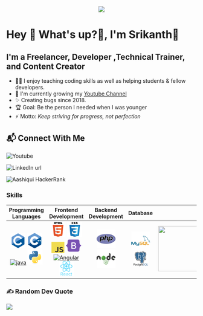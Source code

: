 <div align="center">
  <img src="https://media.licdn.com/dms/image/D5616AQGDmx9YxY_3Xw/profile-displaybackgroundimage-shrink_350_1400/0/1692607468251?e=1714608000&v=beta&t=ENV94bo-2BJEw9ObFYDUqPtYecVpj3R25X2q6h4UOk0"  />
</div>

# Hey 👋 What's up?👋, I'm Srikanth👒

## I'm a Freelancer, Developer ,Technical Trainer, and Content Creator

- 👨‍🏫 I enjoy teaching coding skills as well as helping students & fellow developers.
- 🌱 I'm currently growing my [Youtube Channel][youtube]
- ✨ Creating bugs since 2018.
- 🏆 Goal: Be the person I needed when I was younger
- ⚡ Motto: _Keep striving for progress, not perfection_
<!-- - 👨‍💻 Read my articles & tutorials at [davegray.codes][website] -->
[youtube]:https://www.youtube.com/channel/UC1drMn5skPyZOOpFo3C1Yag


## 📬 Connect With Me

![Youtube][Channel link]
<!--![YouTube Channel Subscribers][Youtube-url]-->
![LinkedIn url][LinkedIn url]
<!--![Aashiqui Discord][Discord-url]-->
<!--![Aashiqui Replit][replit url]
![Aashiqui Leetcode][Leetcode-Url]-->
![Aashiqui HackerRank][hackerrank url]
<h3 align="left">Skills</h3>

| Programming<br>Languages | Frontend<br>Development | Backend<br>Development | Database | Framework | Testing |
|:------------------------:|:-----------------------:|:----------------------:|:--------:|:---------:|:-------:|
| <a href="https://www.cprogramming.com/" target="_blank" rel="noreferrer"><img src="https://raw.githubusercontent.com/devicons/devicon/master/icons/c/c-original.svg" alt="C" width="40" height="40"></a> <a href="https://www.w3schools.com/cpp/" target="_blank" rel="noreferrer"><img src="https://raw.githubusercontent.com/devicons/devicon/master/icons/cplusplus/cplusplus-original.svg" alt="C++" width="40" height="40"></a><a href="https://docs.oracle.com/javase/tutorial/java/" target="_blank" rel="noreferrer"><img src="https://raw.githubusercontent.com/bablubambal/All_logo_and_pictures/1ac69ce5fbc389725f16f989fa53c62d6e1b4883/programming%20languages/java.svg" alt="java" height="50" width="50" /></a> <a href="https://www.python.org" target="_blank" rel="noreferrer"><img src="https://raw.githubusercontent.com/devicons/devicon/master/icons/python/python-original.svg" alt="Python" width="40" height="40"></a> | <a href="https://www.w3.org/html/" target="_blank" rel="noreferrer"><img src="https://raw.githubusercontent.com/devicons/devicon/master/icons/html5/html5-original-wordmark.svg" alt="HTML5" width="40" height="40"></a> <a href="https://www.w3schools.com/css/" target="_blank" rel="noreferrer"><img src="https://raw.githubusercontent.com/devicons/devicon/master/icons/css3/css3-original-wordmark.svg" alt="CSS3" width="40" height="40"></a><a href="https://developer.mozilla.org/en-US/docs/Web/JavaScript" target="_blank" rel="noreferrer"><img src="https://raw.githubusercontent.com/devicons/devicon/master/icons/javascript/javascript-original.svg" alt="JavaScript" width="35" height="30"></a>  <a href="https://getbootstrap.com" target="_blank" rel="noreferrer"><svg height="40" width="40" viewBox="0 0 512 407.864" width="2500" xmlns="http://www.w3.org/2000/svg"><path d="m106.344 0c-29.214 0-50.831 25.57-49.863 53.3.929 26.641-.278 61.145-8.964 89.283-8.717 28.217-23.449 46.098-47.517 48.393v25.912c24.068 2.3 38.8 20.172 47.516 48.393 8.687 28.138 9.893 62.642 8.964 89.283-.968 27.726 20.649 53.3 49.868 53.3h299.347c29.214 0 50.827-25.57 49.859-53.3-.929-26.641.278-61.145 8.964-89.283 8.717-28.221 23.413-46.1 47.482-48.393v-25.912c-24.068-2.3-38.764-20.172-47.482-48.393-8.687-28.134-9.893-62.642-8.964-89.283.968-27.726-20.645-53.3-49.859-53.3h-299.355zm240.775 251.067c0 38.183-28.481 61.34-75.746 61.34h-80.458a8.678 8.678 0 0 1 -8.678-8.678v-199.593a8.678 8.678 0 0 1 8.678-8.678h80c39.411 0 65.276 21.348 65.276 54.124 0 23.005-17.4 43.6-39.567 47.208v1.2c30.176 3.31 50.495 24.21 50.495 53.077zm-84.519-128.1h-45.876v64.8h38.639c29.87 0 46.34-12.028 46.34-33.527-.003-20.148-14.163-31.273-39.103-31.273zm-45.876 90.511v71.411h47.564c31.1 0 47.573-12.479 47.573-35.931s-16.935-35.484-49.573-35.484h-45.564z" fill="#7952b3" fill-rule="evenodd"/></svg></a> <a href="https://angular.io" target="_blank" rel="noreferrer"><img src="https://angular.io/assets/images/logos/angular/angular.svg" alt="Angular" width="40" height="40"></a> <a href="https://reactjs.org/" target="_blank" rel="noreferrer"><img src="https://raw.githubusercontent.com/devicons/devicon/master/icons/react/react-original-wordmark.svg" alt="React" width="40" height="40"></a> |<a href="https://www.php.net" target="_blank" rel="noreferrer"><img src="https://raw.githubusercontent.com/devicons/devicon/master/icons/php/php-original.svg" alt="PHP" width="50" height="50"></a> <a href="https://nodejs.org" target="_blank" rel="noreferrer"><img src="https://raw.githubusercontent.com/devicons/devicon/master/icons/nodejs/nodejs-original-wordmark.svg" alt="Node.js" width="50" height="50"></a> | <a href="https://www.mysql.com/" target="_blank" rel="noreferrer"><img src="https://raw.githubusercontent.com/devicons/devicon/master/icons/mysql/mysql-original-wordmark.svg" alt="MySQL" width="50" height="50"></a> <a href="https://www.postgresql.org" target="_blank" rel="noreferrer"><img src="https://raw.githubusercontent.com/devicons/devicon/master/icons/postgresql/postgresql-original-wordmark.svg" alt="PostgreSQL" width="40" height="40"></a> | <a href="https://laravel.com/" target="_blank" rel="noreferrer"><img src="https://raw.githubusercontent.com/laravel/art/master/logo-lockup/5%20SVG/2%20CMYK/1%20Full%20Color/laravel-logolockup-cmyk-red.svg" width="1200" height="120"></a> | <a href="https://jestjs.io" target="_blank" rel="noreferrer"><img src="https://www.vectorlogo.zone/logos/jestjsio/jestjsio-icon.svg" alt="Jest" width="40" height="40"></a> |


<!-- ### 💻 I code wit -->


<!-- <p align="left">
    <a href="https://youtu.be/mJgBOIoGihA" target="_blank" rel="noreferrer"><img src="https://raw.githubusercontent.com/danielcranney/readme-generator/main/public/icons/skills/html5-colored.svg" width="36" height="36" alt="HTML5" /></a>
    <a href="https://youtu.be/n4R2E7O-Ngo" target="_blank" rel="noreferrer"><img src="https://raw.githubusercontent.com/danielcranney/readme-generator/main/public/icons/skills/css3-colored.svg" width="36" height="36" alt="CSS3" /></a>
    <a href="https://youtu.be/EfAl9bwzVZk" target="_blank" rel="noreferrer"><img src="https://raw.githubusercontent.com/danielcranney/readme-generator/main/public/icons/skills/javascript-colored.svg" width="36" height="36" alt="JavaScript" /></a>
    <img src="https://cdn.jsdelivr.net/gh/devicons/devicon/icons/react/react-original.svg" height="40" alt="react logo"  />
      <img src="https://cdn.jsdelivr.net/gh/devicons/devicon/icons/nextjs/nextjs-original.svg" height="40" alt="nextjs logo"  />
       <img src="https://cdn.jsdelivr.net/gh/devicons/devicon/icons/nodejs/nodejs-original.svg" height="40" alt="nodejs logo"  />

    <a href="https://youtu.be/gieEQFIfgYc" target="_blank" rel="noreferrer"><img src="https://raw.githubusercontent.com/danielcranney/readme-generator/main/public/icons/skills/typescript-colored.svg" width="36" height="36" alt="TypeScript" /></a>
    <a href="https://youtu.be/CvUiKWv2-C0" target="_blank" rel="noreferrer"><img src="https://raw.githubusercontent.com/danielcranney/readme-generator/main/public/icons/skills/git-colored.svg" width="36" height="36" alt="Git" /></a>
    <a href="https://youtu.be/lCxcTsOHrjo" target="_blank" rel="noreferrer"><img src="https://raw.githubusercontent.com/danielcranney/readme-generator/main/public/icons/skills/tailwindcss-colored.svg" width="36" height="36" alt="TailwindCSS" /></a>
    <a href="https://youtu.be/SsITROMWhnM" target="_blank" rel="noreferrer"><img src="https://raw.githubusercontent.com/danielcranney/readme-generator/main/public/icons/skills/vite-colored.svg" width="36" height="36" alt="Vite" /></a>
    <a href="https://youtu.be/RVFAyFWO4go" target="_blank" rel="noreferrer"><img src="https://raw.githubusercontent.com/danielcranney/readme-generator/main/public/icons/skills/react-colored.svg" width="36" height="36" alt="React" /></a>
    <a href="https://youtu.be/NqzdVN2tyvQ" target="_blank" rel="noreferrer"><img src="https://raw.githubusercontent.com/danielcranney/readme-generator/main/public/icons/skills/redux-colored.svg" width="36" height="36" alt="Redux" /></a>
    <a href="https://youtu.be/843nec-IvW0" target="_blank" rel="noreferrer"><img src="https://raw.githubusercontent.com/danielcranney/readme-generator/main/public/icons/skills/nextjs-colored-dark.svg" width="36" height="36" alt="NextJs" /></a>
    <a href="https://youtu.be/f2EqECiTBL8" target="_blank" rel="noreferrer"><img src="https://raw.githubusercontent.com/danielcranney/readme-generator/main/public/icons/skills/nodejs-colored.svg" width="36" height="36" alt="NodeJS" /></a>
    <a href="https://youtu.be/jivyItmsu18" target="_blank" rel="noreferrer"><img src="https://raw.githubusercontent.com/danielcranney/readme-generator/main/public/icons/skills/express-colored-dark.svg" width="36" height="36" alt="Express" /></a>
    <a href="https://youtu.be/juNVinepwKA" target="_blank" rel="noreferrer"><img src="https://raw.githubusercontent.com/danielcranney/readme-generator/main/public/icons/skills/nestjs-colored.svg" width="36" height="36" alt="NestJS" /></a>
    <a href="https://youtu.be/-PdjUx9JZ2E" target="_blank" rel="noreferrer"><img src="https://raw.githubusercontent.com/danielcranney/readme-generator/main/public/icons/skills/mongodb-colored.svg" width="36" height="36" alt="MongoDB" /></a>
    <a href="https://youtu.be/l134cBAJCuc" target="_blank" rel="noreferrer"><img src="https://raw.githubusercontent.com/danielcranney/readme-generator/main/public/icons/skills/render-colored.svg" width="36" height="36" alt="Render" /></a>
    <a href="https://youtu.be/WFNtmhwU5HU" target="_blank" rel="noreferrer"><img src="https://raw.githubusercontent.com/danielcranney/readme-generator/main/public/icons/skills/mysql-colored.svg" width="36" height="36" alt="MySQL" /></a>
    <a href="https://youtu.be/H2EJuAcrZYU" target="_blank" rel="noreferrer"><img src="https://raw.githubusercontent.com/danielcranney/readme-generator/main/public/icons/skills/python-colored.svg" width="36" height="36" alt="Python" /></a>
    <!-- <a href="https://youtu.be/jQjjqEjZK58" target="_blank" rel="noreferrer"><img src="https://raw.githubusercontent.com/danielcranney/readme-generator/main/public/icons/skills/flask-colored-dark.svg" width="36" height="36" alt="Flask" /></a> 
</p> -->

<!--## 🍕FrameWork
This section should list major frameworks/libraries used to my project.

* ![React.js][React.js]
* ![Bootstrap.com][Bootstrap.com]
* ![Laravel.com][Laravel.com]
* ![JQuery.com][JQuery.com]

### 📊 GitHub Stats:
![](https://github-readme-stats.vercel.app/api/top-langs/?username=aashiqui2&theme=dark&hide_border=false&include_all_commits=false&count_private=false&layout=compact)-->

### ✍️ Random Dev Quote
![](https://quotes-github-readme.vercel.app/api?type=horizontal&theme=gruvbox)

<!-- Youtube Channel Link -->
[Channel link]:https://img.shields.io/badge/Youtube-FF0000?style=for-the-badge&logo=youtube&link=https%3A%2F%2Fwww.youtube.com%2Fchannel%2FUCZQtxbf-g_-s6mmFIshA7RQ

<!-- Youtube Subscribers Views -->
<!--[Youtube-url]:https://img.shields.io/youtube/channel/subscribers/UCZQtxbf-g_-s6mmFIshA7RQ?style=for-the-badge&logo=youtube&logoColor=FF0000&label=SUBSCRIBERS&labelColor=white&color=FF0000&link=https%253A%252F%252Fwww.youtube.com%252Fchannel%252FUCZQtxbf-g_-s6mmFIshA7RQ-->

<!-- Youtube channel views -->
<!-- ![YouTube Channel Views][Youtube Views] -->
<!-- [YouTube Views]:https://img.shields.io/youtube/channel/views/UCZQtxbf-g_-s6mmFIshA7RQ?link=https%25253A%25252F%25252Fwww.youtube.com%25252Fchannel%25252FUCZQtxbf-g_-s6mmFIshA7RQ -->

<!-- linkedIn url -->
[LinkedIn url]:https://img.shields.io/badge/LinkedIn-%230A66C2?style=for-the-badge&logo=linkedin&logoColor=white&link=https://www.linkedin.com/in/srikanthv3047/


<!-- discord-url -->
<!--[Discord-url]:https://img.shields.io/discord/1211730949365305424?color=7289DA&logo=discord&logoColor=white&style=for-the-badge-->

<!-- CodePen url -->
<!-- [Codepen url]: -->
<!-- ![Aashiqui Codepen](https://img.shields.io/badge/Codepen-000000?style=for-the-badge&logo=codepen&logoColor=white)
[Codepen url]: -->


<!-- github-url -->
<!-- ![Aashiqui Github][Github-url] -->
<!-- [Github-url]:https://img.shields.io/badge/GitHub-aashiqui2?style=for-the-badge&logo=github&logoColor=white -->

<!-- replit url -->
<!--[replit url]:https://img.shields.io/badge/replit-%23F26207?style=for-the-badge&logo=replit&logoColor=white&link=https%3A%2F%2Freplit.com%2F%40AshikB1

<!-- leetcode url -->
<!--[Leetcode-url]:https://img.shields.io/badge/-LeetCode-FFA116?style=for-the-badge&logo=LeetCode&logoColor=black

<!-- hackerrank url -->
[hackerrank url]:https://img.shields.io/badge/hackerrank-%2300EA64?style=for-the-badge&logo=hackerrank&logoColor=white&link=https://www.hackerrank.com/dashboard


<!-- FrameWorks Used -->




<!-- 
[Next.js]: https://img.shields.io/badge/next.js-000000?style=for-the-badge&logo=nextdotjs&logoColor=white
[Next-url]: https://nextjs.org/ -->

<!--[React.js]: https://img.shields.io/badge/React-20232A?style=for-the-badge&logo=react&logoColor=61DAFB&link=https://reactjs.org/


<!-- [Vue.js]: https://img.shields.io/badge/Vue.js-35495E?style=for-the-badge&logo=vuedotjs&logoColor=4FC08D
[Vue-url]: https://vuejs.org/ -->

<!-- [Angular.io]: https://img.shields.io/badge/Angular-DD0031?style=for-the-badge&logo=angular&logoColor=white
[Angular-url]: https://angular.io/ -->

<!-- [Svelte.dev]: https://img.shields.io/badge/Svelte-4A4A55?style=for-the-badge&logo=svelte&logoColor=FF3E00
[Svelte-url]: https://svelte.dev/ -->

<!--[Laravel.com]: https://img.shields.io/badge/Laravel-FF2D20?style=for-the-badge&logo=laravel&logoColor=white&link=https://laravel.com

[Bootstrap.com]: https://img.shields.io/badge/Bootstrap-563D7C?style=for-the-badge&logo=bootstrap&logoColor=white&link=https://getbootstrap.com

[JQuery.com]: https://img.shields.io/badge/jQuery-0769AD?style=for-the-badge&logo=jquery&logoColor=white&link=https://jquery.com 
